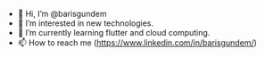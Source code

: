 - 👋 Hi, I’m @barisgundem
- 👀 I’m interested in new technologies.
- 🌱 I’m currently learning flutter and cloud computing.
- 📫 How to reach me (https://www.linkedin.com/in/barisgundem/)

<!---
barisgundem/barisgundem is a ✨ special ✨ repository because its `README.md` (this file) appears on your GitHub profile.
You can click the Preview link to take a look at your changes.
--->
